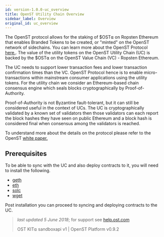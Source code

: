 ```yaml
---
id: version-1.0.0-uc_overview
title: OpenST Utility Chain Overview
sidebar_label: Overview
original_id: uc_overview
---
```


The OpenST protocol allows for the staking of $OST⍺ on Ropsten Ethereum that enables Branded Tokens to be created, or "minted" on the OpenST network of sidechains. You can learn more about the OpenST Protocol [here.](https://openst.org/). The value of the utility tokens on the OpenST Utility Chain (UC) is backed by the $OST⍺ on the OpenST Value Chain (VC) - Ropsten Ethereum.

The UC needs to support lower transaction fees and lower transaction confirmation times than the VC. OpenST Protocol hence is to enable micro-transactions within mainstream consumer applications using the utility tokens. For the utility chain we consider an Ethereum-based chain consensus engine which seals blocks cryptographically by Proof-of-Authority. 

Proof-of-Authority is not Byzantine fault-tolerant, but it can still be considered useful in the context of UCs. The UC is cryptographically validated by a known set of validators then those validators can each report the block hashes they have seen on public Ethereum and a block hash is considered final when consensus among the validators is reached. 

To understand more about the details on the protocol please refer to the OpenST [white paper.](https://ost.com/documents)

## Prerequisites

To be able to sync with the UC and also deploy contracts to it, you will need to install the following.

* [geth](https://github.com/ethereum/go-ethereum/wiki/Installing-Geth) 
* [eth](https://www.ethereum.org/cli) 
* [solc](http://solidity.readthedocs.io/en/v0.4.24/installing-solidity.html) 
* [wget](https://www.gnu.org/software/wget/)


Post installation you can proceed to syncing and deploying contracts to the UC.

>_last updated 5 June 2018_; for support see [<u>help.ost.com</u>](https://help.ost.com)
>
> OST KIT⍺ sandboxapi v1 | OpenST Platform v0.9.2


